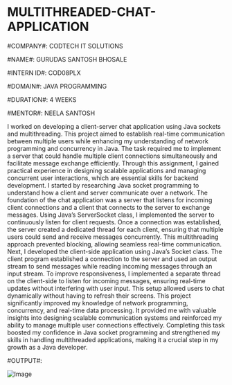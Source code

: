 # MULTITHREADED-CHAT-APPLICATION

#COMPANY#: CODTECH IT SOLUTIONS

#NAME#: GURUDAS SANTOSH BHOSALE

#INTERN ID#: COD08PLX

#DOMAIN#: JAVA PROGRAMMING

#DURATION#: 4 WEEKS

#MENTOR#: NEELA SANTOSH

I worked on developing a client-server chat application using Java sockets and multithreading. This project aimed to establish real-time communication between multiple users while enhancing my understanding of network programming and concurrency in Java. The task required me to implement a server that could handle multiple client connections simultaneously and facilitate message exchange efficiently. Through this assignment, I gained practical experience in designing scalable applications and managing concurrent user interactions, which are essential skills for backend development.
   I started by researching Java socket programming to understand how a client and server communicate over a network. The foundation of the chat application was a server that listens for incoming client connections and a client that connects to the server to exchange messages. Using Java’s ServerSocket class, I implemented the server to continuously listen for client requests. Once a connection was established, the server created a dedicated thread for each client, ensuring that multiple users could send and receive messages concurrently. This multithreading approach prevented blocking, allowing seamless real-time communication.
   Next, I developed the client-side application using Java’s Socket class. The client program established a connection to the server and used an output stream to send messages while reading incoming messages through an input stream. To improve responsiveness, I implemented a separate thread on the client-side to listen for incoming messages, ensuring real-time updates without interfering with user input. This setup allowed users to chat dynamically without having to refresh their screens.
   This project significantly improved my knowledge of network programming, concurrency, and real-time data processing. It provided me with valuable insights into designing scalable communication systems and reinforced my ability to manage multiple user connections effectively. Completing this task boosted my confidence in Java socket programming and strengthened my skills in handling multithreaded applications, making it a crucial step in my growth as a Java developer.

#OUTPUT#: 

![Image](https://github.com/user-attachments/assets/06370e5e-49fd-4b1f-bd3b-d5e820c53017)
